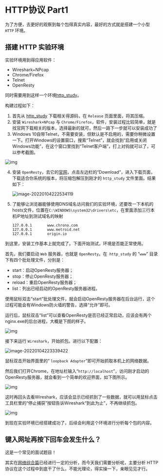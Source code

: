 # HTTP协议 Part1

为了方便，去更好的观察到每个包得真实内容，最好的方式就是搭建一个小型 `HTTP` 环境。

## 搭建 HTTP 实验环境

实验环境用到得应用软件：

* Wireshark+NPcap
* Chrome/Firefox
* Telnet
* OpenResty

同时需要用到这样一个环境[http_study](https://github.com/chronolaw/http_study)。

构建过程如下：

1. 首先从 [http_study](https://github.com/chronolaw/http_study) 下载相关得源码，在 `Release` 页面里面，将其压缩。
2. 安装 `Wireshark+NPcap` 与 `Chrome/Firefox`，软件，安装过程比较简单，就是找官网下载相关的版本，选择最新的就可，然后一路下一步就可以安装成功了
3. Windows 10自带Telnet，不需要安装，但默认是不启用的，需要你稍微设置一下。打开Windows的设置窗口，搜索“Telnet”，就会找到“启用或关闭Windows功能”，在这个窗口里找到“Telnet客户端”，打上对钩就可以了，可以参考截图。

![img](https://static001.geekbang.org/resource/image/1a/47/1af035861c4fd33cb42005eaa1f5f247.png)

4. 安装 `OpenResty`，去它的[官网](http://openresty.org/)，点击左边栏的“Download”，进入下载页面，下载适合你系统的版本，将压缩包解压到刚才的 `http_study` 文件里面。结果如下：

   ![image-20220104222534119](https://cdn.jsdelivr.net/gh/baici1/img-typora/20220104222534.png)

5. 了能够让浏览器能够使用DNS域名访问我们的实验环境，还要改一下本机的hosts文件，位置在`C:\WINDOWS\system32\drivers\etc`，在里面添加三行本机IP地址到测试域名的映射

   ```
   127.0.0.1       www.chrono.com
   127.0.0.1       www.metroid.net
   127.0.0.1       origin.io
   ```

到这里，安装工作基本上就完成了。下面开始测试，环境是否能正常使用。

首先，我们要启动 `Web` 服务器，也就是 `OpenResty`。在` http_study` 的 “`www`” 目录下有四个批处理文件，分别是：

- start：启动OpenResty服务器；
- stop：停止OpenResty服务器；
- reload：重启OpenResty服务器；
- list：列出已经启动的OpenResty服务器进程。

使用鼠标双击“start”批处理文件，就会启动OpenResty服务器在后台运行，这个过程可能会有Windows防火墙的警告，选择“允许”即可。

运行后，鼠标双击“list”可以查看OpenResty是否已经正常启动，应该会有两个nginx.exe的后台进程，大概是下图的样子。

![img](https://static001.geekbang.org/resource/image/db/1d/dba34b8a38e98bef92289315db29ee1d.png)

接下来运行 `Wireshark`，开始抓包。进行以下配置：

![image-20220104223339422](https://cdn.jsdelivr.net/gh/baici1/img-typora/20220104223339.png)



鼠标双击开始界面里的“ `loopback Adapter`”即可开始抓取本机上的网络数据。

然后我们打开Chrome，在地址栏输入“`http://localhost`”，访问刚才启动的OpenResty服务器，就会看到一个简单的欢迎界面，如下图所示。

![img](https://static001.geekbang.org/resource/image/d7/88/d7f12d4d480d7100cd9804d2b16b8a88.png)

这时再回头去看Wireshark，应该会显示已经抓到了一些数据，就可以用鼠标点击工具栏里的“停止捕获”按钮告诉Wireshark“到此为止”，不再继续抓包。

![img](https://static001.geekbang.org/resource/image/f7/79/f7d05a3939d81742f18d2da7a1883179.png)

到现在实验环境已经搭建成功了，后续会利用这个环境进行分析每个包的内容。

## 键入网址再按下回车会发生什么？

这是一个常见的面试题目！

其实在[网络综合篇](https://www.guide.yangdiy.cn/#/%E8%AE%A1%E7%AE%97%E6%9C%BA%E5%9F%BA%E7%A1%80/%E7%BD%91%E7%BB%9C%E7%BB%BC%E5%90%88%E7%AF%87)已经进行一定的分析，而今天我们需要分析呢，主要分析 HTTP 协议在这个过程中到底干了什么，不能光理论，得实操一下，亲眼见见才行。

